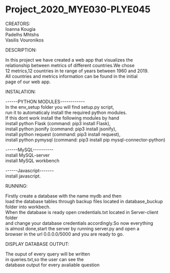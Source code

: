 # Project_2020_MYE030-PLYE045
CREATORS:<br/>
Ioanna Kougia<br/>
Padelhs Mhtshs<br/>
Vasilis Vouronikos<br/>


DESCRIPTION:<br/>

In this project we have created a web app that visualizes the <br/>
relationship between metrics of different countries.We chose<br/>
12 metrics,12 countries in te range of years between 1960 and 2019.<br/>
All countries and metrics information can be found in the initial<br/>
page of our web app.

INSTALATION:<br/>

------PYTHON MODULES------------<br/>
In the env_setup folder you will find setup.py script,<br/>
run it to automaticaly install the required python modules.<br/>
If this dont work install the following modules by hand<br/>
install python Flask (command: pip3 install Flask),<br/>
install python jsonify (command: pip3 install jsonify),<br/>
install python request (command: pip3 install request),<br/>
install python pymysql (command: pip3 install pip mysql-connector-python)<br/>

------MySQL----------<br/>
install MySQL-server<br/>
install MySQL workbench<br/>

------Javascript-------<br/>
install javascript.<br/>

RUNNING:<br/>

Firstly create a database with the name mydb and then<br/>
load the database tables through backup files located in database_buckup folder into workbech.<br/>
When the database is ready open credentials.txt located in Server-client folder<br/>
and change your database credentials accordingly.So now everything<br/>
is almost done,start the server by running server.py and open a <br/>
browser in the url 0.0.0.0/5000 and you are ready to go.<br/>


DISPLAY DATABASE OUTPUT:<br/>

The ouput of every query will be written<br/>
in queries.txt,so the user can see the <br/>
database output for every avaliable question<br/>
